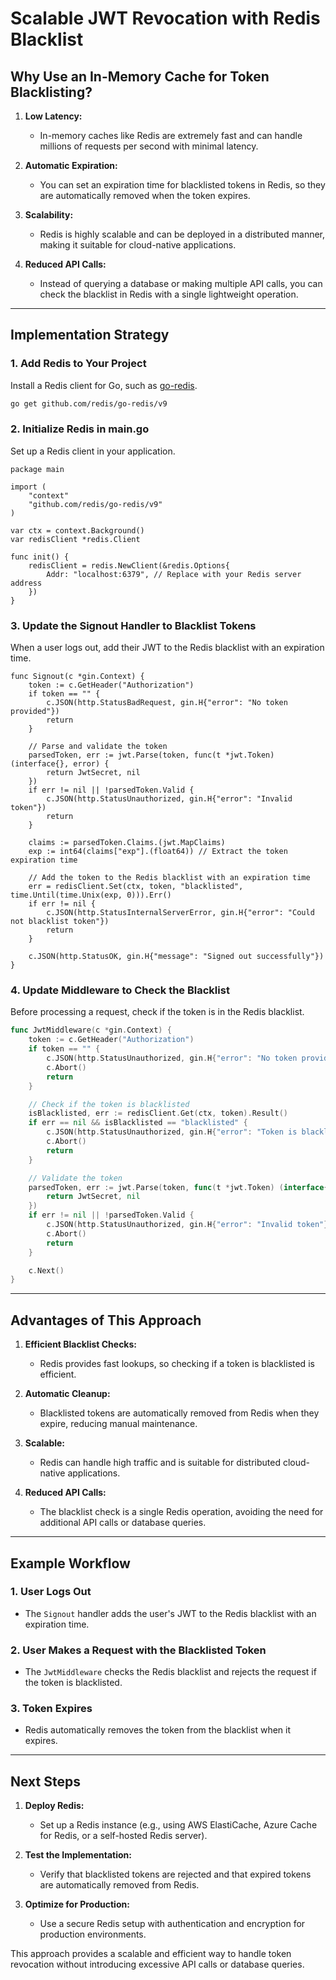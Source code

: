 # Scalable JWT Revocation with Redis Blacklist

## Why Use an In-Memory Cache for Token Blacklisting?

1. **Low Latency:**
   - In-memory caches like Redis are extremely fast and can handle millions of requests per second with minimal latency.

2. **Automatic Expiration:**
   - You can set an expiration time for blacklisted tokens in Redis, so they are automatically removed when the token expires.

3. **Scalability:**
   - Redis is highly scalable and can be deployed in a distributed manner, making it suitable for cloud-native applications.

4. **Reduced API Calls:**
   - Instead of querying a database or making multiple API calls, you can check the blacklist in Redis with a single lightweight operation.

---

## Implementation Strategy

### 1. Add Redis to Your Project
Install a Redis client for Go, such as [go-redis](https://github.com/redis/go-redis).

```bash
go get github.com/redis/go-redis/v9
```

### 2. Initialize Redis in main.go
Set up a Redis client in your application.

```golang
package main

import (
    "context"
    "github.com/redis/go-redis/v9"
)

var ctx = context.Background()
var redisClient *redis.Client

func init() {
    redisClient = redis.NewClient(&redis.Options{
        Addr: "localhost:6379", // Replace with your Redis server address
    })
}
```

### 3. Update the Signout Handler to Blacklist Tokens
When a user logs out, add their JWT to the Redis blacklist with an expiration time.

```golang
func Signout(c *gin.Context) {
    token := c.GetHeader("Authorization")
    if token == "" {
        c.JSON(http.StatusBadRequest, gin.H{"error": "No token provided"})
        return
    }

    // Parse and validate the token
    parsedToken, err := jwt.Parse(token, func(t *jwt.Token) (interface{}, error) {
        return JwtSecret, nil
    })
    if err != nil || !parsedToken.Valid {
        c.JSON(http.StatusUnauthorized, gin.H{"error": "Invalid token"})
        return
    }

    claims := parsedToken.Claims.(jwt.MapClaims)
    exp := int64(claims["exp"].(float64)) // Extract the token expiration time

    // Add the token to the Redis blacklist with an expiration time
    err = redisClient.Set(ctx, token, "blacklisted", time.Until(time.Unix(exp, 0))).Err()
    if err != nil {
        c.JSON(http.StatusInternalServerError, gin.H{"error": "Could not blacklist token"})
        return
    }

    c.JSON(http.StatusOK, gin.H{"message": "Signed out successfully"})
}
```

### 4. Update Middleware to Check the Blacklist
Before processing a request, check if the token is in the Redis blacklist.
```go
func JwtMiddleware(c *gin.Context) {
    token := c.GetHeader("Authorization")
    if token == "" {
        c.JSON(http.StatusUnauthorized, gin.H{"error": "No token provided"})
        c.Abort()
        return
    }

    // Check if the token is blacklisted
    isBlacklisted, err := redisClient.Get(ctx, token).Result()
    if err == nil && isBlacklisted == "blacklisted" {
        c.JSON(http.StatusUnauthorized, gin.H{"error": "Token is blacklisted"})
        c.Abort()
        return
    }

    // Validate the token
    parsedToken, err := jwt.Parse(token, func(t *jwt.Token) (interface{}, error) {
        return JwtSecret, nil
    })
    if err != nil || !parsedToken.Valid {
        c.JSON(http.StatusUnauthorized, gin.H{"error": "Invalid token"})
        c.Abort()
        return
    }

    c.Next()
}
```


---

## Advantages of This Approach

1. **Efficient Blacklist Checks:**
   - Redis provides fast lookups, so checking if a token is blacklisted is efficient.

2. **Automatic Cleanup:**
   - Blacklisted tokens are automatically removed from Redis when they expire, reducing manual maintenance.

3. **Scalable:**
   - Redis can handle high traffic and is suitable for distributed cloud-native applications.

4. **Reduced API Calls:**
   - The blacklist check is a single Redis operation, avoiding the need for additional API calls or database queries.

---

## Example Workflow

### 1. User Logs Out
- The `Signout` handler adds the user's JWT to the Redis blacklist with an expiration time.

### 2. User Makes a Request with the Blacklisted Token
- The `JwtMiddleware` checks the Redis blacklist and rejects the request if the token is blacklisted.

### 3. Token Expires
- Redis automatically removes the token from the blacklist when it expires.

---

## Next Steps

1. **Deploy Redis:**
   - Set up a Redis instance (e.g., using AWS ElastiCache, Azure Cache for Redis, or a self-hosted Redis server).

2. **Test the Implementation:**
   - Verify that blacklisted tokens are rejected and that expired tokens are automatically removed from Redis.

3. **Optimize for Production:**
   - Use a secure Redis setup with authentication and encryption for production environments.

This approach provides a scalable and efficient way to handle token revocation without introducing excessive API calls or database queries.